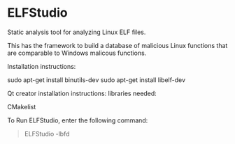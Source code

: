 # ELFStudio
Static analysis tool for analyzing Linux ELF files.

This has the framework to build a database of malicious Linux functions that are comparable to Windows malicous functions.

Installation instructions:

sudo apt-get install binutils-dev
sudo apt-get install libelf-dev

Qt creator installation instructions:
libraries needed:

CMakelist

To Run ELFStudio, enter the following command:
>ELFStudio -lbfd

